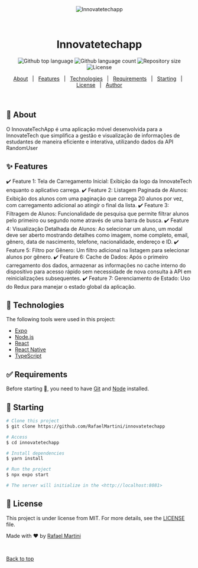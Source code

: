 <div align="center" id="top"> 
  <img src="./.github/app.gif" alt="Innovatetechapp" />

&#xa0;

  <!-- <a href="https://innovatetechapp.netlify.app">Demo</a> -->
</div>

<h1 align="center">Innovatetechapp</h1>

<p align="center">
  <img alt="Github top language" src="https://img.shields.io/github/languages/top/RafaelMartini/innovatetechapp?color=56BEB8">

  <img alt="Github language count" src="https://img.shields.io/github/languages/count/RafaelMartini/innovatetechapp?color=56BEB8">

  <img alt="Repository size" src="https://img.shields.io/github/repo-size/RafaelMartini/innovatetechapp?color=56BEB8">

  <img alt="License" src="https://img.shields.io/github/license/RafaelMartini/innovatetechapp?color=56BEB8">

  <!-- <img alt="Github issues" src="https://img.shields.io/github/issues/RafaelMartini/innovatetechapp?color=56BEB8" /> -->

  <!-- <img alt="Github forks" src="https://img.shields.io/github/forks/RafaelMartini/innovatetechapp?color=56BEB8" /> -->

  <!-- <img alt="Github stars" src="https://img.shields.io/github/stars/RafaelMartini/innovatetechapp?color=56BEB8" /> -->
</p>

<!-- Status -->

<!-- <h4 align="center">
	🚧  Innovatetechapp 🚀 Under construction...  🚧
</h4>

<hr> -->

<p align="center">
  <a href="#dart-about">About</a> &#xa0; | &#xa0; 
  <a href="#sparkles-features">Features</a> &#xa0; | &#xa0;
  <a href="#rocket-technologies">Technologies</a> &#xa0; | &#xa0;
  <a href="#white_check_mark-requirements">Requirements</a> &#xa0; | &#xa0;
  <a href="#checkered_flag-starting">Starting</a> &#xa0; | &#xa0;
  <a href="#memo-license">License</a> &#xa0; | &#xa0;
  <a href="https://github.com/RafaelMartini" target="_blank">Author</a>
</p>

<br>

## :dart: About

O InnovateTechApp é uma aplicação móvel desenvolvida para a InnovateTech que simplifica a gestão e visualização de informações de estudantes de maneira eficiente e interativa, utilizando dados da API RandomUser

## :sparkles: Features

:heavy_check_mark: Feature 1: Tela de Carregamento Inicial: Exibição da logo da InnovateTech enquanto o aplicativo carrega.
:heavy_check_mark: Feature 2: Listagem Paginada de Alunos: Exibição dos alunos com uma paginação que carrega 20 alunos por vez, com carregamento adicional ao atingir o final da lista.
:heavy_check_mark: Feature 3: Filtragem de Alunos: Funcionalidade de pesquisa que permite filtrar alunos pelo primeiro ou segundo nome através de uma barra de busca.
:heavy_check_mark: Feature 4: Visualização Detalhada de Alunos: Ao selecionar um aluno, um modal deve ser aberto mostrando detalhes como imagem, nome completo, email, gênero, data de nascimento, telefone, nacionalidade, endereço e ID.
:heavy_check_mark: Feature 5: Filtro por Gênero: Um filtro adicional na listagem para selecionar alunos por gênero.
:heavy_check_mark: Feature 6: Cache de Dados: Após o primeiro carregamento dos dados, armazenar as informações no cache interno do dispositivo para acesso rápido sem necessidade de nova consulta à API em reinicializações subsequentes.
:heavy_check_mark: Feature 7: Gerenciamento de Estado: Uso do Redux para manejar o estado global da aplicação.

## :rocket: Technologies

The following tools were used in this project:

-   [Expo](https://expo.io/)
-   [Node.js](https://nodejs.org/en/)
-   [React](https://pt-br.reactjs.org/)
-   [React Native](https://reactnative.dev/)
-   [TypeScript](https://www.typescriptlang.org/)

## :white_check_mark: Requirements

Before starting :checkered_flag:, you need to have [Git](https://git-scm.com) and [Node](https://nodejs.org/en/) installed.

## :checkered_flag: Starting

```bash
# Clone this project
$ git clone https://github.com/RafaelMartini/innovatetechapp

# Access
$ cd innovatetechapp

# Install dependencies
$ yarn install

# Run the project
$ npx expo start

# The server will initialize in the <http://localhost:8081>
```

## :memo: License

This project is under license from MIT. For more details, see the [LICENSE](LICENSE.md) file.

Made with :heart: by <a href="https://github.com/RafaelMartini" target="_blank">Rafael Martini</a>

&#xa0;

<a href="#top">Back to top</a>
